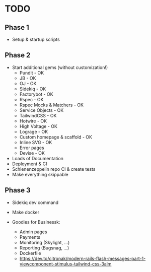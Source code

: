 
# TODO

## Phase 1
- Setup & startup scripts
## Phase 2
- Start additional gems (without customization!)
    - Pundit - OK
    - JB - OK
    - OJ - OK
    - Sidekiq - OK
    - Factorybot - OK
    - Rspec - OK
    - Rspec Mocks & Matchers - OK
    - Service Objects - OK
    - TailwindCSS - OK
    - Hotwire - OK
    - High Voltage - OK
    - Lograge - OK
    - Custom homepage & scaffold - OK
    - Inline SVG - OK
    - Error pages
    - Devise - OK
- Loads of Documentation
- Deployment & CI
- Schienenzeppelin repo CI & create tests
- Make everything skippable
## Phase 3
- Sidekiq dev command
- Make docker

- Goodies for Businessk: 
    - Admin pages
    - Payments
    - Monitoring (Skylight, ...)
    - Reporting (Bugsnag, ...)
    - Dockerfile
    - https://dev.to/citronak/modern-rails-flash-messages-part-1-viewcomponent-stimulus-tailwind-css-3alm
